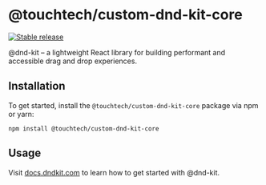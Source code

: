 # @touchtech/custom-dnd-kit-core

[![Stable release](https://img.shields.io/npm/v/@touchtech/custom-dnd-kit-core.svg)](https://npm.im/@touchtech/custom-dnd-kit-core)

@dnd-kit – a lightweight React library for building performant and accessible drag and drop experiences.

## Installation

To get started, install the `@touchtech/custom-dnd-kit-core` package via npm or yarn:

```
npm install @touchtech/custom-dnd-kit-core
```

## Usage

Visit [docs.dndkit.com](https://docs.dndkit.com) to learn how to get started with @dnd-kit.
